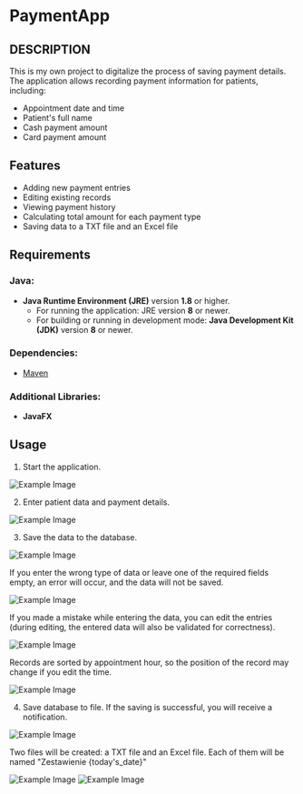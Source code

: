# PaymentApp
## DESCRIPTION
This is my own project to digitalize the process of saving payment details.
The application allows recording payment information for patients, including:
- Appointment date and time
- Patient's full name
- Cash payment amount
- Card payment amount

## Features
- Adding new payment entries
- Editing existing records
- Viewing payment history
- Calculating total amount for each payment type
- Saving data to a TXT file and an Excel file

## Requirements
### Java:
- **Java Runtime Environment (JRE)** version **1.8** or higher.
  - For running the application: JRE version **8** or newer.
  - For building or running in development mode: **Java Development Kit (JDK)** version **8** or newer.
### Dependencies:
  - [Maven](https://maven.apache.org/install.html)

### Additional Libraries:
- **JavaFX**

## Usage
1. Start the application.
   
![Example Image](Screenshots/PaymentAppstart.jpg)


2. Enter patient data and payment details.

 ![Example Image](Screenshots/PaymentAppdatainsertion.jpg) 

 
3. Save the data to the database.

 ![Example Image](Screenshots/PaymentAppafterdatainsertion.jpg) 

If you enter the wrong type of data or leave one of the required fields empty, an error will occur, and the data will not be saved.

 ![Example Image](Screenshots/PaymentAppinsertionerror.jpg) 

If you made a mistake while entering the data, you can edit the entries (during editing, the entered data will also be validated for correctness).

 ![Example Image](Screenshots/PaymentAppchangehour.jpg) 

Records are sorted by appointment hour, so the position of the record may change if you edit the time.

 ![Example Image](Screenshots/PaymentAppafterchangehour.jpg) 

4. Save database to file. If the saving is successful, you will receive a notification.

 ![Example Image](Screenshots/PaymentAppsavetofile.jpg) 

Two files will be created: a TXT file and an Excel file. Each of them will be named "Zestawienie {today's_date}"

 ![Example Image](Screenshots/PaymentAppfile.jpg) 
 ![Example Image](Screenshots/PaymentApptxtfile.jpg) 

 
